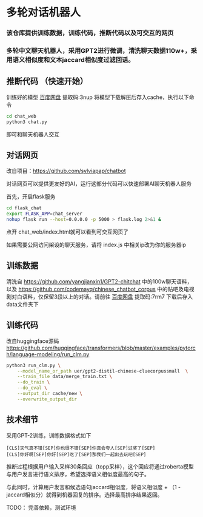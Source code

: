# 多轮对话机器人
### 该仓库提供训练数据，训练代码，推断代码以及可交互的网页
### 多轮中文聊天机器人，采用GPT2进行微调，清洗聊天数据110w+，采用语义相似度和文本jaccard相似度过滤回话。

## 推断代码 （快速开始）
训练好的模型 [百度网盘](https://pan.baidu.com/s/1vuZM4Amjz8qY-Tjz4yhACg) 提取码:3nup 将模型下载解压后存入cache，执行以下命令
```bash
cd chat_web
python3 chat.py
```
即可和聊天机器人交互


## 对话网页
改自项目：https://github.com/sylviapap/chatbot 


对话网页可以提供更友好的AI，运行这部分代码可以快速部署AI聊天机器人服务


首先，开启flask服务

```bash
cd flask_chat
export FLASK_APP=chat_server
nohup flask run --host=0.0.0.0 -p 5000 > flask.log 2>&1 &
```
点开 chat_web/index.html就可以看到可交互网页了


如果需要公网访问架设的聊天服务，请将 index.js 中相关ip改为你的服务器ip

## 训练数据
清洗自 https://github.com/yangjianxin1/GPT2-chitchat 中的100w聊天语料，以及 https://github.com/codemayq/chinese_chatbot_corpus 中的贴吧及电视剧对白语料，仅保留3段以上的对话。请前往 [百度网盘](https://pan.baidu.com/s/1hUHtzIxZS4U6GGuE4TrEtw) 提取码:7rm7 下载后存入data文件夹下

## 训练代码
改自huggingface源码 https://github.com/huggingface/transformers/blob/master/examples/pytorch/language-modeling/run_clm.py
```bash
python3 run_clm.py \
    --model_name_or_path uer/gpt2-distil-chinese-cluecorpussmall  \
    --train_file data/merge_train.txt \
    --do_train \
    --do_eval \
    --output_dir cache/new \
    --overwrite_output_dir
```


## 技术细节
采用GPT-2训练，训练数据格式如下
```
[CLS]天气真不错[SEP]你也很不错[SEP]你真会夸人[SEP]过奖了[SEP]
[CLS]你好啊[SEP]你好[SEP]吃了[SEP]那我们一起出去玩吧[SEP]
```
推断过程根据用户输入采样30条回应（topp采样），这个回应将通过roberta模型与用户发言进行语义排序，希望选择语义相似度最高的句子。


与此同时，计算用户发言和候选语句jaccard相似度，将语义相似度 + （1 - jaccard相似分）就得到机器回复的排序。选择最高排序结果返回。

TODO： 完善依赖，测试环境

